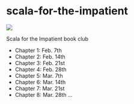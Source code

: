 # scala-for-the-impatient
![](https://www.bingeclock.com/memes/futurama___get_to_the_point.jpg)

Scala for the Impatient book club

- Chapter 1: Feb. 7th
- Chapter 2: Feb. 14th
- Chapter 3: Feb. 21st
- Chapter 4: Feb. 28th
- Chapter 5: Mar. 7th
- Chapter 6: Mar. 14th
- Chapter 7: Mar. 21st
- Chapter 8: Mar. 28th
...
